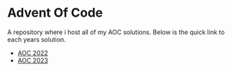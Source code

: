 # Advent Of Code

A repository where i host all of my AOC solutions. Below is the quick link to each years solution.

- [AOC 2022](/advent-of-code-2022/)
- [AOC 2023](/advent-of-code-2023/)
